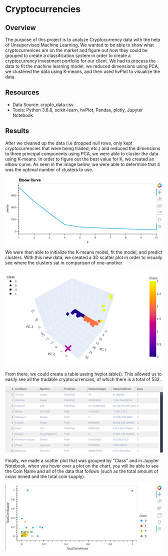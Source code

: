 # Cryptocurrencies
## Overview
The purpose of this project is to analyze Cryptocurrency data with the help of Unsupervised Machine Learning. We wanted to be able to show what cryptocurrenices are on the market and figure out how they could be grouped to create a classification system in order to create a cryptocurrency investment portfolio for our client. We had to process the data to fit the machine learning model, we reduced dimensions using PCA, we clustered the data using K-means, and then used hvPlot to visualize the data.

## Resources
- Data Source: crypto_data.csv
- Tools: Python 3.8.8, scikit-learn, hvPlot, Pandas, plotly, Jupyter Notebook

## Results
After we cleaned up the data (i.e dropped null rows, only kept cryptocurrencies that were being traded, etc.) and reduced the dimensions to three principal components using PCA, we were able to cluster the data using K-means. In order to figure out the best value for K, we created an elbow curve. As seen in the image below, we were able to determine that 4 was the optimal number of clusters to use.

![ElbowCurve](https://github.com/RyleeJensen/Cryptocurrencies/blob/main/Images/ElbowCurve.png)

We were then able to initialize the K-means model, fit the model, and predict clusters. With this new data, we created a 3D scatter plot in order to visually see where the clusters sat in comparison of one-another

![3DPlot](https://github.com/RyleeJensen/Cryptocurrencies/blob/main/Images/3DPlot.png)

From there, we could create a table useing hvplot.table(). This allowed us to easily see all the tradable cryptocurrencies, of which there is a total of 532.

![Table](https://github.com/RyleeJensen/Cryptocurrencies/blob/main/Images/hvTable.png)

Finally, we made a scatter plot that was grouped by "Class" and in Jupyter Notebook, when you hover over a plot on the chart, you will be able to see the Coin Name and all of the data that follows (such as the total amount of coins mined and the total coin supply).

![ScatterPlot](https://github.com/RyleeJensen/Cryptocurrencies/blob/main/Images/ScatterPlot.png)
